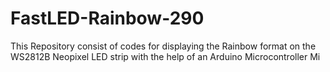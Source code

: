 # FastLED-Rainbow-290
This Repository consist of codes for displaying the Rainbow format on the WS2812B Neopixel LED strip with the help of an Arduino Microcontroller Mi
